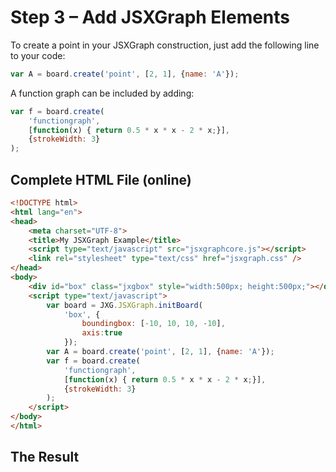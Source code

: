 # Step 3 – Add JSXGraph Elements

To create a point in your JSXGraph construction, just add the following line to your code:

```js
var A = board.create('point', [2, 1], {name: 'A'});
```

A function graph can be included by adding:

```js
var f = board.create(
    'functiongraph', 
    [function(x) { return 0.5 * x * x - 2 * x;}], 
    {strokeWidth: 3}
);
```

## Complete HTML File (online)

```html
<!DOCTYPE html>
<html lang="en">
<head>
    <meta charset="UTF-8">
    <title>My JSXGraph Example</title>
    <script type="text/javascript" src="jsxgraphcore.js"></script>
    <link rel="stylesheet" type="text/css" href="jsxgraph.css" />
</head>
<body>
    <div id="box" class="jxgbox" style="width:500px; height:500px;"></div>
    <script type="text/javascript">
        var board = JXG.JSXGraph.initBoard(
            'box', {
                boundingbox: [-10, 10, 10, -10], 
                axis:true
            });
        var A = board.create('point', [2, 1], {name: 'A'});
        var f = board.create(
            'functiongraph', 
            [function(x) { return 0.5 * x * x - 2 * x;}],
            {strokeWidth: 3}
        );
    </script>
</body>
</html>
```

## The Result
